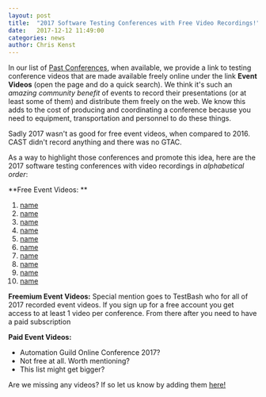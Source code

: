 ```yaml
---
layout: post
title:  "2017 Software Testing Conferences with Free Video Recordings!"
date:   2017-12-12 11:49:00
categories: news
author: Chris Kenst
---
```


In our list of <a href="/past" target="_blank">Past Conferences</a>, when available, we provide a link to testing conference videos that are made available freely online under the link **Event Videos** (open the page and do a quick search). We think it's such an *amazing community benefit* of events to record their presentations (or at least some of them) and distribute them freely on the web. We know this adds to the cost of producing and coordinating a conference because you need to equipment, transportation and personnel to do these things.

Sadly 2017 wasn't as good for free event videos, when compared to 2016. CAST didn't record anything and there was no GTAC. 

As a way to highlight those conferences and promote this idea, here are the 2017 software testing conferences with video recordings in *alphabetical order*:

**Free Event Videos: **
1. <a href="" target="_blank">name</a>
2. <a href="" target="_blank">name</a>
3. <a href="" target="_blank">name</a>
4. <a href="" target="_blank">name</a>
5. <a href="" target="_blank">name</a>
6. <a href="" target="_blank">name</a>
7. <a href="" target="_blank">name</a>
8. <a href="" target="_blank">name</a>
9. <a href="" target="_blank">name</a>
10. <a href="" target="_blank">name</a>

**Freemium Event Videos:**
Special mention goes to TestBash who for all of 2017 recorded event videos. If you sign up for a free account you get access to at least 1 video per conference. From there after you need to have a paid subscription

**Paid Event Videos:**
- Automation Guild Online Conference 2017?
- Not free at all. Worth mentioning?
- This list might get bigger?

Are we missing any videos? If so let us know by adding them <a href="https://github.com/TestingConferences/testingconferences.github.io/blob/master/_data/past.yml" target="_blank">here!</a>

